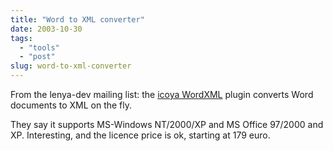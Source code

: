 ```yaml
---
title: "Word to XML converter"
date: 2003-10-30
tags: 
  - "tools"
  - "post"
slug: word-to-xml-converter
---
```


From the lenya-dev mailing list: the [icoya WordXML](http://www.icoya.com/produkt/wordxml) plugin converts Word documents to XML on the fly.

They say it supports MS-Windows NT/2000/XP and MS Office 97/2000 and XP. Interesting, and the licence price is ok, starting at 179 euro.
